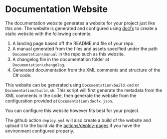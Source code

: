 # Documentation Website

The documentation website generates a website for your project
just like this one. The website is generated and configured using
[docfx](https://dotnet.github.io/docfx/) to create a static website with the
following contents:

1. A landing page based off the README.md file of your repo.
1. A manual generated from the files and assets specified under the path
    `Documentation\manual` in the repo such as this website.
1. A changelog file in the documentation folder at `Documentation\changelog`.
1. Generated documentation from the XML comments and structure of the C# code.

This website can be generated using `Documentation\build.cmd` or
`Documentation/build.sh`. This script will first generate the metadata from
the XML comments in the code, then generate the website
from the configuration provided at `Documentation\docfx.json`.

You can configure this website however fits best for your project.

The github action `deploy.yml` will also create a build of the
website and upload it to the build via the
[actions/deploy-pages](https://github.com/marketplace/actions/deploy-github-pages-site)
if you have the environment configured properly.
